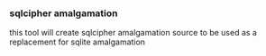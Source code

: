 ### sqlcipher amalgamation

this tool will create sqlcipher amalgamation source to be used as a replacement for sqlite amalgamation

